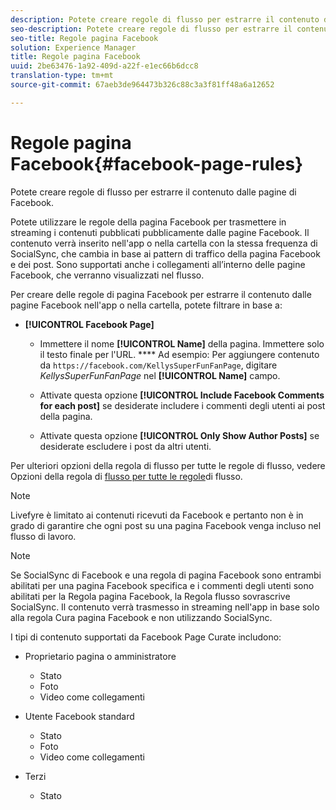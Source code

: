 ```yaml
---
description: Potete creare regole di flusso per estrarre il contenuto dalle pagine di Facebook.
seo-description: Potete creare regole di flusso per estrarre il contenuto dalle pagine di Facebook.
seo-title: Regole pagina Facebook
solution: Experience Manager
title: Regole pagina Facebook
uuid: 2be63476-1a92-409d-a22f-e1ec66b6dcc8
translation-type: tm+mt
source-git-commit: 67aeb3de964473b326c88c3a3f81ff48a6a12652

---
```



# Regole pagina Facebook{#facebook-page-rules}

Potete creare regole di flusso per estrarre il contenuto dalle pagine di Facebook.

Potete utilizzare le regole della pagina Facebook per trasmettere in streaming i contenuti pubblicati pubblicamente dalle pagine Facebook. Il contenuto verrà inserito nell'app o nella cartella con la stessa frequenza di SocialSync, che cambia in base ai pattern di traffico della pagina Facebook e dei post. Sono supportati anche i collegamenti all’interno delle pagine Facebook, che verranno visualizzati nel flusso.

Per creare delle regole di pagina Facebook per estrarre il contenuto dalle pagine Facebook nell'app o nella cartella, potete filtrare in base a:

* **[!UICONTROL Facebook Page]**

   * Immettere il nome **[!UICONTROL Name]** della pagina. Immettere solo il testo finale per l'URL. **** Ad esempio: Per aggiungere contenuto da `https://facebook.com/KellysSuperFunFanPage`, digitare *KellysSuperFunFanPage* nel **[!UICONTROL Name]** campo.

   * Attivate questa opzione **[!UICONTROL Include Facebook Comments for each post]** se desiderate includere i commenti degli utenti ai post della pagina.
   * Attivate questa opzione **[!UICONTROL Only Show Author Posts]** se desiderate escludere i post da altri utenti.

Per ulteriori opzioni della regola di flusso per tutte le regole di flusso, vedere Opzioni della regola di [flusso per tutte le regole](../c-streams/c-stream-rule-options-for-all-stream-rules.md#c_stream_rule_options_for_all_stream_rules)di flusso.

>[!NOTE]
>
>Livefyre è limitato ai contenuti ricevuti da Facebook e pertanto non è in grado di garantire che ogni post su una pagina Facebook venga incluso nel flusso di lavoro.

>[!NOTE]
>
>Se SocialSync di Facebook e una regola di pagina Facebook sono entrambi abilitati per una pagina Facebook specifica e i commenti degli utenti sono abilitati per la Regola pagina Facebook, la Regola flusso sovrascrive SocialSync. Il contenuto verrà trasmesso in streaming nell'app in base solo alla regola Cura pagina Facebook e non utilizzando SocialSync.

I tipi di contenuto supportati da Facebook Page Curate includono:

* Proprietario pagina o amministratore

   * Stato
   * Foto
   * Video come collegamenti

* Utente Facebook standard

   * Stato
   * Foto
   * Video come collegamenti

* Terzi

   * Stato

